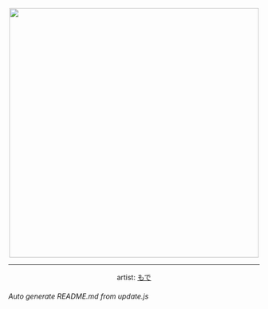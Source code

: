 
<p align="center">
  <img width="500" src="https://nekos.best/api/v2/neko/0643.png">
  <hr/>
  <center>
    artist: <a href="https://www.pixiv.net/en/artworks/94609377">もで</a>
  </center>
</p>


###### Auto generate README.md from update.js

